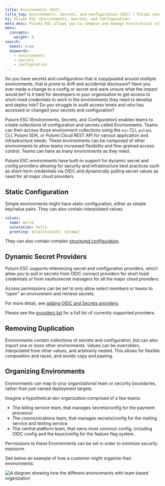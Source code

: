 ```yaml
---
title: Environments (ESC)
title_tag: Environments, Secrets, and Configuration (ESC) | Pulumi Concepts
h1: Pulumi ESC (Environments, Secrets, and Configuration)
meta_desc: Pulumi ESC allows you to compose and manage hierarchical collections of configuration and secrets and consume them in various ways.
menu:
  concepts:
    weight: 8
search:
  boost: true
  keywords:
    - environments
    - secrets
    - configuration
---
```


Do you have secrets and configuration that is copy/pasted around multiple environments, that is prone to drift and accidental disclosure? Have you ever made a change to a config or secret and were unsure what the impact would be? Is it hard for developers in your organization to get access to short-lived credentials to work in the environments they need to develop and deploy into? Do you struggle to audit access levels and who has accessed or changed your secrets and configuration?

Pulumi ESC (Environments, Secrets, and Configuration) enables teams to create collections of configuration and secrets called Environments. Teams can then access those environment collections using the `esc` CLI, `pulumi` CLI, Pulumi SDK, or Pulumi Cloud REST API for various application and infrastructure needs. These environments can be composed of other environments to allow teams increased flexibility and fine-grained access control. Teams can have as many environments as they need.

Pulumi ESC environments have built-in support for dynamic secret and config providers allowing for security and infrastructure best practices such as short-term credentials via OIDC and dynamically pulling secret values as need for all major cloud providers.

## Static Configuration

Simple environments might have static configuration, either as simple key/value pairs.  They can also contain interpolated values.

```yaml
values:
  name: world
  salutation: hello
  greeting: ${salutation}, ${name}
```

They can also contain complex [structured configuration](/docs/pulumi-cloud/esc/environments/#structured-configuration).

## Dynamic Secret Providers

Pulumi ESC supports referencing secret and configuration providers, which allow you to pull in secrets from OIDC connect providers for short lived credentials or from vaults/secret managers for all the major cloud providers.

Access permissions can be set to only allow select members or teams to "open" an environment and retrieve secrets.

For more detail, see [adding OIDC and Secrets providers](/docs/pulumi-cloud/esc/environments/#adding-oidc-and-secrets-providers).

Please see the [providers list](/docs/pulumi-cloud/esc/providers/) for a full list of currently supported providers.

## Removing Duplication

Environments contain collections of secrets and configuration, but can also import one or more other environments.  Values can be overridden, interpolated from other values, and arbitrarily nested.  This allows for flexible composition and reuse, and avoids copy and pasting.

## Organizing Environments

Environments can map to your organizational team or security boundaries, rather than just named deployment targets.

Imagine a hypothetical dev organization comprised of a few teams:

* The billing service team, that manages secrets/config for the payment processor
* The communications team, that manages secrets/config for the mailing service and texting service.
* The central platform team, that owns most common config, including OIDC config and the keys/config for the feature flag system.

Permissions to these Environments can be set in order to minimize security exposure.

See below an example of how a customer might organize their environments:

![A diagram showing how the different environments with team based organization](../img/team_environments.png)

